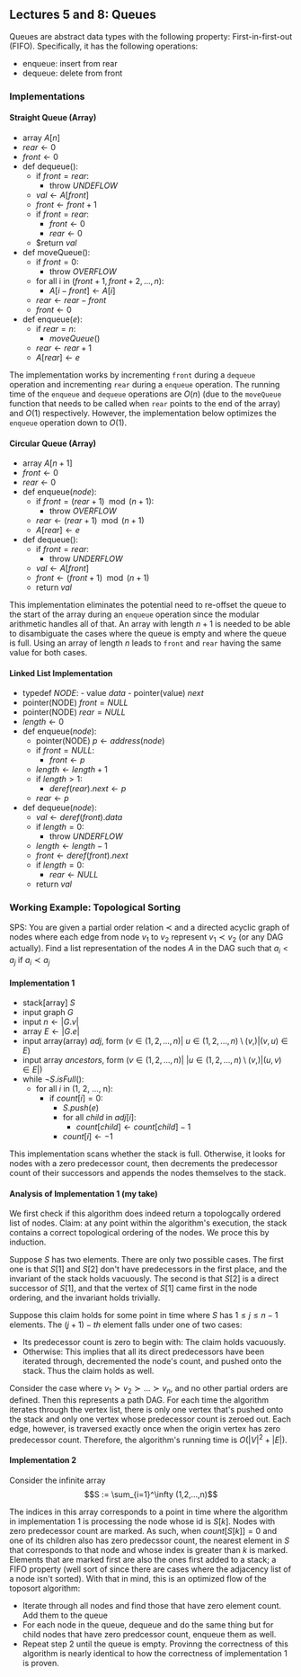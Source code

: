 ## Lectures 5 and 8: Queues

Queues are abstract data types with the following property: First-in-first-out (FIFO). Specifically, it has the following operations:
- enqueue: insert from rear
- dequeue: delete from front

### Implementations
#### Straight Queue (Array)
- array $A[n]$
- $rear \leftarrow 0$
- $front \leftarrow 0$
- def dequeue():
	- if $front = rear$:
		- throw $UNDEFLOW$
	- $val \leftarrow A[front]$
	- $front \leftarrow front + 1$
	- if $front = rear$:
		- $front \leftarrow 0$
		- $rear \leftarrow 0$
	- $return $val$
- def moveQueue():
	- if $front = 0$:
		- throw $OVERFLOW$
	- for all i in $(front + 1, front + 2, ..., n)$:
		- $A[i - front] \leftarrow A[i]$
	- $rear \leftarrow rear - front$
	- $front \leftarrow 0$
- def enqueue($e$):
	- if $rear = n$:
		- $moveQueue()$ 
	- $rear \leftarrow rear + 1$
	- $A[rear] \leftarrow e$

The implementation works by incrementing `front` during a `dequeue` operation and incrementing `rear` during a `enqueue` operation. The running time of the `enqueue` and `dequeue` operations are $O(n)$ (due to the `moveQueue` function that needs to be called when `rear` points to the end of the array) and $O(1)$ respectively. However, the implementation below optimizes the `enqueue` operation down to $O(1)$.

#### Circular Queue (Array)
- array $A[n+1]$
- $front \leftarrow 0$
- $rear \leftarrow 0$
- def enqueue($node$):
	- if $front = (rear + 1) \mod (n+1)$:
		- throw $OVERFLOW$
	- $rear \leftarrow (rear + 1) \mod (n+1)$
	- $A[rear] \leftarrow e$
- def dequeue():
	- if $front = rear$:
		- throw $UNDERFLOW$
	- $val \leftarrow A[front]$
	- $front \leftarrow (front + 1)\mod (n+1)$
	- return $val$

This implementation eliminates the potential need to re-offset the queue to the start of the array during an `enqueue` operation since the modular arithmetic handles all of that. An array with length $n+1$ is needed to be able to disambiguate the cases where the queue is empty and where the queue is full. Using an array of length $n$ leads to `front` and `rear` having the same value for both cases.

#### Linked List Implementation
- typedef $NODE$:
        - value $data$
        - pointer(value) $next$
- pointer(NODE) $front = NULL$
- pointer(NODE) $rear = NULL$
- $length \leftarrow 0$
- def enqueue($node$):
	- pointer(NODE) $p \leftarrow address(node)$
	- if $front = NULL$:
		- $front \leftarrow p$
	- $length \leftarrow length + 1$
	- if $length > 1$:
		- $deref(rear).next \leftarrow p$
	- $rear \leftarrow p$
- def dequeue($node$):
	- $val \leftarrow deref(front).data$
	- if $length = 0$:
		- throw $UNDERFLOW$
	- $length \leftarrow length - 1$
	- $front \leftarrow deref(front).next$
	- if $length = 0$:
		- $rear \leftarrow NULL$
	- return $val$

### Working Example: Topological Sorting
SPS: You are given a partial order relation $\prec$ and a directed acyclic graph of nodes where each edge from node $v_1$ to $v_2$ represent $v_1 \prec v_2$ (or any DAG actually). Find a list representation of the nodes $A$ in the DAG such that $a_i < a_j$ if $a_i \prec a_j$ 

#### Implementation 1
- stack[array] $S$
- input graph $G$
- input $n \leftarrow |G.v|$
- array $E \leftarrow |G.e|$
- input array(array) $adj$, form $(v \in (1, 2, ..., n)| \ u \in (1, 2, ..., n) \setminus (v,) | (v, u) \in E)$
- input array $ancestors$, form $(v \in (1, 2, ..., n)| \ |u \in (1, 2, ..., n) \setminus (v,) | (u, v) \in E|)$
- while $¬S.isFull()$:
	- for all $i$ in (1, 2, ..., n):
		- if $count[i] = 0$:
			- $S.push(e)$
			- for all $child$ in $adj[i]$:
				- $count[child] \leftarrow count[child] - 1$
			- $count[i] \leftarrow -1$

This implementation scans whether the stack is full. Otherwise, it looks for nodes with a zero predecessor count, then decrements the predecessor count of their successors and appends the nodes themselves to the stack.
#### Analysis of Implementation 1 (my take)
We first check if this algorithm does indeed return a topologcally ordered list of nodes.
Claim: at any point within the algorithm's execution, the stack contains a correct topological ordering of the nodes.
We proce this by induction. 

Suppose $S$ has two elements. There are only two possible cases. The first one is that $S[1]$ and $S[2]$ don't have predecessors in the first place, and the invariant of the stack holds vacuously. The second is that $S[2]$ is a direct successor of $S[1]$, and that the vertex of $S[1]$ came first in the node ordering, and the invariant holds trivially. 

Suppose this claim holds for some point in time where $S$ has $1 \leq j \leq n-1$ elements. The $(j+1)-th$ element falls under one of two cases:
- Its predecessor count is zero to begin with: The claim holds vacuously.
- Otherwise: This implies that all its direct predecessors have been iterated through, decremented the node's count, and pushed onto the stack. Thus the claim holds as well.

Consider the case where $v_1 \succ v_2 \succ ... \succ v_n$, and no other partial orders are defined. Then this represents a path DAG. For each time the algorithm iterates through the vertex list, there is only one vertex that's pushed onto the stack and only one vertex whose predecessor count is zeroed out. Each edge, however, is traversed exactly once when the origin vertex has zero predecessor count. Therefore, the algorithm's running time is $O(|V|^2 + |E|)$.

#### Implementation 2
Consider the infinite array
$$S := \sum_{i=1}^\infty (1,2,...,n)$$

The indices in this array corresponds to a point in time where the algorithm in implementation 1 is processing the node whose id is $S[k]$. Nodes with zero predecessor count are marked. As such, when $count[S[k]]=0$ and one of its children also has zero predecssor count, the nearest element in $S$ that corresponds to that node and whose index is greater than $k$ is marked. Elements that are marked first are also the ones first added to a stack; a FIFO property (well sort of since there are cases where the adjacency list of a node isn't sorted). With that in mind, this is an optimized flow of the toposort algorithm:
- Iterate through all nodes and find those that have zero element count. Add them to the queue
- For each node in the queue, dequeue and do the same thing but for child nodes that have zero predcessor count, enqueue them as well.
- Repeat step 2 until the queue is empty.
Provinng the correctness of this algorithm is nearly identical to how the correctness of implementation 1 is proven.
